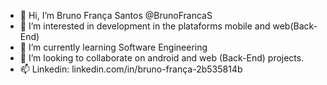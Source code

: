 - 👋 Hi, I’m Bruno França Santos @BrunoFrancaS
- 👀 I’m interested in development in the plataforms mobile and web(Back-End)
- 🌱 I’m currently learning Software Engineering
- 💞️ I’m looking to collaborate on android and web (Back-End) projects.
- 📫 Linkedin: linkedin.com/in/bruno-frança-2b535814b 

